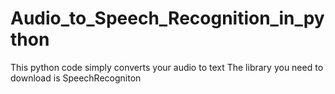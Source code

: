 # Audio_to_Speech_Recognition_in_python
This python code simply converts your audio to text
The library you need to download is SpeechRecogniton
